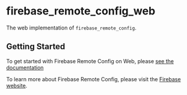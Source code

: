 # firebase_remote_config_web

The web implementation of `firebase_remote_config`.

## Getting Started

To get started with Firebase Remote Config on Web,
please [see the documentation](https://firebase.google.com/docs/remote-config/get-started?platform=flutter)

To learn more about Firebase Remote Config, please visit
the [Firebase website](https://firebase.google.com/products/remote-config).
